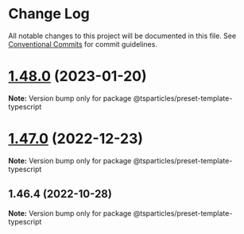 # Change Log

All notable changes to this project will be documented in this file.
See [Conventional Commits](https://conventionalcommits.org) for commit guidelines.

# [1.48.0](https://github.com/tsparticles/preset-template/compare/@tsparticles/preset-template-typescript@1.47.0...@tsparticles/preset-template-typescript@1.48.0) (2023-01-20)

**Note:** Version bump only for package @tsparticles/preset-template-typescript





# [1.47.0](https://github.com/tsparticles/preset-template/compare/@tsparticles/preset-template-typescript@1.46.4...@tsparticles/preset-template-typescript@1.47.0) (2022-12-23)

**Note:** Version bump only for package @tsparticles/preset-template-typescript





## 1.46.4 (2022-10-28)

**Note:** Version bump only for package @tsparticles/preset-template-typescript
